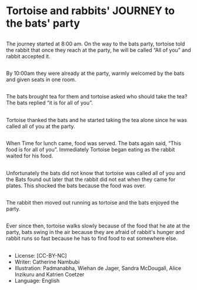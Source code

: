 # Tortoise and rabbits' JOURNEY to the bats' party

##
The journey started at 8:00 am. On the way to
the bats party, tortoise told the rabbit that
once they reach at the party, he will be called
“All of you” and rabbit accepted it.

##
By 10:00am they were already at the party,
warmly welcomed by the bats and given seats
in one room.

##
The bats brought tea for them and tortoise
asked who should take the tea? The bats
replied “it is for all of you”.

##
Tortoise thanked the bats and he started taking
the tea alone since he was called all of you at
the party.

##
When Time for lunch came, food was served.
The bats again said, “This food is for all of
you”. Immediately Tortoise began eating as the
rabbit waited for his food.

##
Unfortunately the bats did not know that
tortoise was called all of you and the Bats
found out later that the rabbit did not eat when
they came for plates. This shocked the bats
because the food was over.

##
The rabbit then moved out running as tortoise
and the bats enjoyed the party.

##
Ever since then, tortoise walks slowly because
of the food that he ate at the party, bats swing
in the air because they are afraid of rabbit's
hunger and rabbit runs so fast because he has
to find food to eat somewhere else.

##
* License: [CC-BY-NC]
* Writer: Catherine Nambubi
* Illustration: Padmanabha, Wiehan de Jager, Sandra McDougall, Alice Inzikuru and Katrien Coetzer
* Language: English
